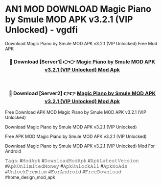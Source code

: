 # AN1 MOD DOWNLOAD Magic Piano by Smule MOD APK v3.2.1 (VIP Unlocked) - vgdfi
Download Magic Piano by Smule MOD APK v3.2.1 (VIP Unlocked) Free Mod APK

<div align="center">
<h3>🔴 Download [Server1] 👉👉 <a href="https://apk-comot.site?title=Magic_Piano_by_Smule_MOD_APK_v3.2.1_(VIP_Unlocked)">Magic Piano by Smule MOD APK v3.2.1 (VIP Unlocked) Mod Apk</a></h3><br>

<h3>🔴 Download [Server2] 👉👉 <a href="https://apk-comot.site?title=Magic_Piano_by_Smule_MOD_APK_v3.2.1_(VIP_Unlocked)">Magic Piano by Smule MOD APK v3.2.1 (VIP Unlocked) Mod Apk</a></h3>
</div>


Free Download APK MOD Magic Piano by Smule MOD APK v3.2.1 (VIP Unlocked)

Download Magic Piano by Smule MOD APK v3.2.1 (VIP Unlocked) 

Free APK MOD Magic Piano by Smule MOD APK v3.2.1 (VIP Unlocked) 

Download Magic Piano by Smule MOD APK v3.2.1 (VIP Unlocked) Mod For Android

𝚃𝚊𝚐𝚜: #𝙼𝚘𝚍𝙰𝚙𝚔 #𝙳𝚘𝚠𝚗𝚕𝚘𝚊𝚍𝙼𝚘𝚍𝙰𝚙𝚔 #𝙰𝚙𝚔𝙻𝚊𝚝𝚎𝚜𝚝𝚅𝚎𝚛𝚜𝚒𝚘𝚗 #𝙰𝚙𝚔𝚄𝚗𝚕𝚒𝚖𝚒𝚝𝚎𝚍𝙼𝚘𝚗𝚎𝚢 #𝙰𝚙𝚔𝚄𝚗𝚕𝚘𝚌𝚔𝙰𝚕𝚕 #𝙰𝚙𝚔𝙽𝚘𝙰𝚍𝚜 #𝚄𝚗𝚕𝚘𝚌𝚔𝙿𝚛𝚎𝚖𝚒𝚞𝚖 #𝙵𝚘𝚛𝙰𝚗𝚍𝚛𝚘𝚒𝚍 #𝙵𝚛𝚎𝚎𝙳𝚘𝚠𝚗𝚕𝚘𝚊𝚍 #home_design_mod_apk